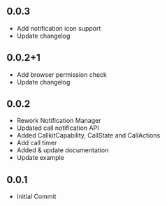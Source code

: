 ## 0.0.3

* Add notification icon support
* Update changelog

## 0.0.2+1

* Add browser permission check
* Update changelog

## 0.0.2

* Rework Notification Manager
* Updated call notification API
* Added CallkitCapability, CallState and CallActions
* Add call timer
* Added & update documentation
* Update example

## 0.0.1

* Initial Commit
